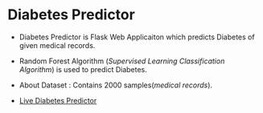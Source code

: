 # Diabetes Predictor

* Diabetes Predictor is Flask Web Applicaiton which predicts Diabetes of given medical records.

* Random Forest Algorithm (_Supervised Learning Classification Algorithm_) is used to predict Diabetes.

* About Dataset : Contains 2000 samples(_medical records_).

* [Live Diabetes Predictor](https://our-diabetes-predictor.herokuapp.com)
